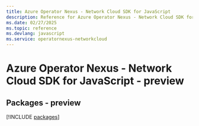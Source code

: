 ```yaml
---
title: Azure Operator Nexus - Network Cloud SDK for JavaScript
description: Reference for Azure Operator Nexus - Network Cloud SDK for JavaScript
ms.date: 02/27/2025
ms.topic: reference
ms.devlang: javascript
ms.service: operatornexus-networkcloud
---
```

# Azure Operator Nexus - Network Cloud SDK for JavaScript - preview
## Packages - preview
[!INCLUDE [packages](operator-nexus---network-cloud-index.md)]